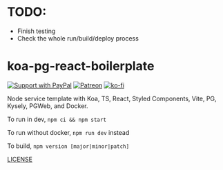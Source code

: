 # TODO:

* Finish testing
* Check the whole run/build/deploy process

# koa-pg-react-boilerplate

[![Support with PayPal](https://img.shields.io/badge/paypal-donate-yellow.png)](https://paypal.me/zacanger) [![Patreon](https://img.shields.io/badge/patreon-donate-yellow.svg)](https://www.patreon.com/zacanger) [![ko-fi](https://img.shields.io/badge/donate-KoFi-yellow.svg)](https://ko-fi.com/U7U2110VB)

Node service template with Koa, TS, React, Styled Components, Vite, PG, Kysely, PGWeb, and Docker.

To run in dev, `npm ci && npm start`

To run without docker, `npm run dev` instead

To build, `npm version [major|minor|patch]`

[LICENSE](./LICENSE.md)
